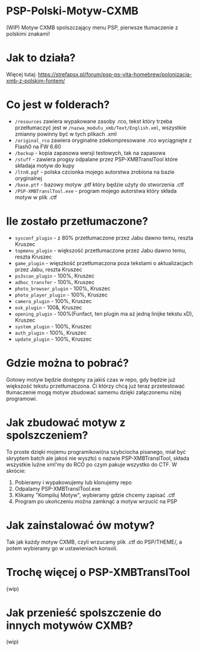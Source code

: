 # PSP-Polski-Motyw-CXMB
 (WIP) Motyw CXMB spolszczający menu PSP, pierwsze tłumaczenie z polskimi znakami!


# Jak to działa?
Więcej tutaj: https://strefapsx.pl/forum/psp-ps-vita-homebrew/polonizacja-xmb-z-polskim-fontem/

# Co jest w folderach?
- `/resources` zawiera wypakowane zasoby .rco, tekst który trzeba przetłumaczyć jest w `/nazwa_modułu_xmb/Text/English.xml`, wszystkie zmianny powinny być w tych plikach .xml
- `/original_rco` zawiera oryginalne zdekompresowane .rco wyciągnięte z Flash0 na FW 6.60
- `/backup` - kopia zapasowa wersji testowych, tak na zapasowa
- `/stuff` - zawiera progsy odpalane przez PSP-XMBTranslTool które składaja motyw do kupy
- `/ltn0.pgf` - polska czcionka mojego autorstwa zrobiona na bazie oryginalnej
- `/base.ptf` - bazowy motyw .ptf który będzie użyty do stworzenia .ctf
- `/PSP-XMBTranslTool.exe` - program mojego autorstwa który składa motyw w plik .ctf

# Ile zostało przetłumaczone?
- `sysconf_plugin` - z 80% przetłumaczone przez Jabu dawno temu, reszta Kruszec
- `topmenu_plugin` - większość przetłumaczone przez Jabu dawno temu, reszta Kruszec
- `game_plugin` - więszkość przetłumaczona poza tekstami o aktualizacjach przez Jabu, reszta Kruszec
- `ps3scan_plugin` - 100%, Kruszec
- `adhoc_transfer` - 100%, Kruszec
- `photo_browser_plugin` - 100%, Kruszec
- `photo_player_plugin` - 100%, Kruszec
- `camera_plugin` - 100%, Kruszec
- `osk_plugin` - 100&, Kruszec
- `opening_plugin` - 100%(Funfact, ten plugin ma aż jedną linijke tekstu xD), Kruszec
- `system_plugin` - 100%, Kruszec
- `auth_plugin` - 100%, Kruszec
- `update_plugin` - 100%, Kruszec

# Gdzie można to pobrać?
Gotowy motyw będzie dostępny za jakiś czas w repo, gdy będzie już większość tekstu przetłumaczona.
Ci którzy chcą już teraz przetestować tłumaczenie mogą motyw zbudować samemu dzięki załączonemu niżej programowi.

# Jak zbudować motyw z spolszczeniem?
To proste dzięki mojemu programikowi(na szybciocha pisanego, miał być skryptem batch ale jakoś nie wyszło)
o nazwie PSP-XMBTranslTool, składa wszystkie luźne xml'my do RCO po czym pakuje wszystko do CTF.
W skrócie:
1. Pobieramy i wypakowujemy lub klonujemy repo
2. Odpalamy PSP-XMBTranslTool.exe
3. Klikamy "Kompiluj Motyw", wybieramy gdzie chcemy zapisać .ctf
4. Program po ukończeniu można zamknąć a motyw wrzucić na PSP

# Jak zainstalować ów motyw?
Tak jak każdy motyw CXMB, czyli wrzucamy plik .ctf do PSP/THEME/, a potem wybieramy go w ustawieniach konsoli.


# Trochę więcej o PSP-XMBTranslTool
{wip)

# Jak przenieść spolszczenie do innych motywów CXMB?
(wip)
